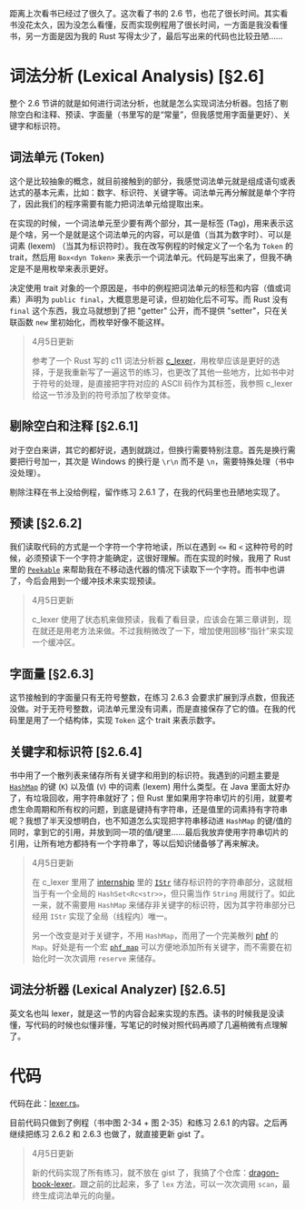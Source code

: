 距离上次看书已经过了很久了。这次看了书的 2.6 节，也花了很长时间。其实看书没花太久，因为没怎么看懂，反而实现例程用了很长时间，一方面是我没看懂书，另一方面是因为我的 Rust 写得太少了，最后写出来的代码也比较丑陋……

<!-- 这次就不按照书上的来记录了吧，我写写我的理解。 -->

# 词法分析 (Lexical Analysis) [§2.6]

整个 2.6 节讲的就是如何进行词法分析，也就是怎么实现词法分析器。包括了剔除空白和注释、预读、字面量（书里写的是“常量”，但我感觉用字面量更好）、关键字和标识符。

## 词法单元 (Token)

这个是比较抽象的概念，就目前接触到的部分，我感觉词法单元就是组成语句或表达式的基本元素，比如：数字、标识符、关键字等。词法单元再分解就是单个字符了，因此我们的程序需要有能力把词法单元给提取出来。

在实现的时候，一个词法单元至少要有两个部分，其一是标签 (Tag)，用来表示这是个啥，另一个是就是这个词法单元的内容，可以是值（当其为数字时）、可以是词素 (lexem) （当其为标识符时）。我在改写例程的时候定义了一个名为 `Token` 的 trait，然后用 `Box<dyn Token>` 来表示一个词法单元。代码是写出来了，但我不确定是不是用枚举来表示更好。

决定使用 trait 对象的一个原因是，书中的例程把词法单元的标签和内容（值或词素）声明为 `public final`，大概意思是可读，但初始化后不可写。而 Rust 没有 `final` 这个东西，我立马就想到了把 "getter" 公开，而不提供 "setter"，只在关联函数 `new` 里初始化，而枚举好像不能这样。

> 4月5日更新
>
> 参考了一个 Rust 写的 c11 词法分析器 [c_lexer](https://github.com/songzhi/c_lexer)，用枚举应该是更好的选择，于是我重新写了一遍这节的练习，也更改了其他一些地方，比如书中对于符号的处理，是直接把字符对应的 ASCII 码作为其标签，我参照 c_lexer 给这一节涉及到的符号添加了枚举变体。

## 剔除空白和注释 [§2.6.1]

对于空白来讲，其它的都好说，遇到就跳过，但换行需要特别注意。首先是换行需要把行号加一，其次是 Windows 的换行是 `\r\n` 而不是 `\n`，需要特殊处理（书中没处理）。

剔除注释在书上没给例程，留作练习 2.6.1 了，在我的代码里也丑陋地实现了。

## 预读 [§2.6.2]

我们读取代码的方式是一个字符一个字符地读，所以在遇到 `<=` 和 `<` 这种符号的时候，必须预读下一个字符才能确定，这很好理解。而在实现的时候，我用了 Rust 里的 [`Peekable`](https://doc.rust-lang.org/stable/std/iter/struct.Peekable.html) 来帮助我在不移动迭代器的情况下读取下一个字符。而书中也讲了，今后会用到一个缓冲技术来实现预读。

> 4月5日更新
>
> c_lexer 使用了状态机来做预读，我看了看目录，应该会在第三章讲到，现在就还是用老方法来做。不过我稍微改了一下，增加使用回移“指针”来实现一个缓冲区。

## 字面量 [§2.6.3]

这节接触到的字面量只有无符号整数，在练习 2.6.3 会要求扩展到浮点数，但我还没做。对于无符号整数，词法单元里没有词素，而是直接保存了它的值。在我的代码里是用了一个结构体，实现 `Token` 这个 trait 来表示数字。

## 关键字和标识符 [§2.6.4]

书中用了一个散列表来储存所有关键字和用到的标识符。我遇到的问题主要是 [`HashMap`](https://doc.rust-lang.org/stable/std/collections/struct.HashMap.html) 的键 (`K`) 以及值 (`V`) 中的词素 (lexem) 用什么类型。在 Java 里面太好办了，有垃圾回收，用字符串就好了；但 Rust 里如果用字符串切片的引用，就要考虑生命周期和所有权的问题，到底是键持有字符串，还是值里的词素持有字符串呢？我想了半天没想明白，也不知道怎么实现把字符串移动进 `HashMap` 的键/值的同时，拿到它的引用，并放到同一项的值/键里……最后我放弃使用字符串切片的引用，让所有地方都持有一个字符串了，等以后知识储备够了再来解决。

> 4月5日更新
>
> 在 c_lexer 里用了 [internship](https://crates.io/crates/internship) 里的 [`IStr`](https://docs.rs/internship/latest/internship/struct.IStr.html) 储存标识符的字符串部分，这就相当于有一个全局的 `HashSet<Rc<str>>`，但只需当作 `String` 用就行了。如此一来，就不需要用 `HashMap` 来储存非关键字的标识符，因为其字符串部分已经用 `IStr` 实现了全局（线程内）唯一。
>
> 另一个改变是对于关键字，不用 `HashMap`，而用了一个完美散列 [phf](https://crates.io/crates/phf) 的 `Map`。好处是有一个宏 [`phf_map`](https://docs.rs/phf/latest/phf/macro.phf_map.html) 可以方便地添加所有关键字，而不需要在初始化时一次次调用 `reserve` 来储存。

## 词法分析器 (Lexical Analyzer) [§2.6.5]

英文名也叫 lexer，就是这一节的内容合起来实现的东西。读书的时候我是没读懂，写代码的时候也似懂非懂，写笔记的时候对照代码再顺了几遍稍微有点理解了。

# 代码

代码在此：[lexer.rs](https://gist.github.com/amorphobia/96284562aa015a78473cd03c5698fadd)。

目前代码只做到了例程（书中图 2-34 + 图 2-35）和练习 2.6.1 的内容。之后再继续把练习 2.6.2 和 2.6.3 也做了，就直接更新 gist 了。

> 4月5日更新
>
> 新的代码实现了所有练习，就不放在 gist 了，我搞了个仓库：[dragon-book-lexer](https://github.com/amorphobia/dragon-book-lexer)。跟之前的比起来，多了 `lex` 方法，可以一次次调用 `scan`，最终生成词法单元的向量。

<!-- ##{"timestamp":1649036625}## -->